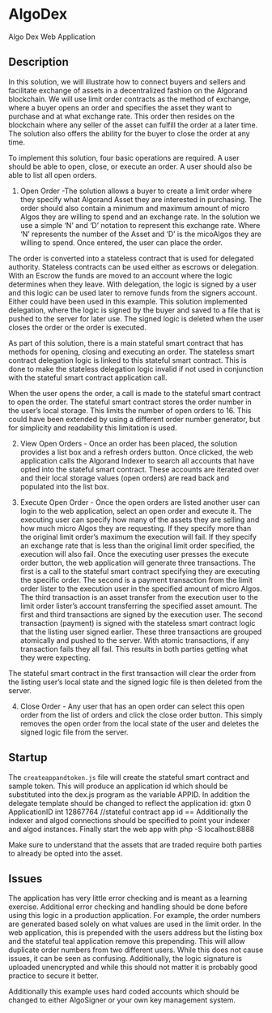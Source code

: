 # AlgoDex

Algo Dex Web Application

## Description
In this solution, we will illustrate how to connect buyers and sellers and facilitate exchange of assets in a decentralized fashion on the Algorand blockchain. We will use limit order contracts as the method of exchange, where a buyer opens an order and specifies the asset they want to purchase and at what exchange rate. This order then resides on the blockchain where any seller of the asset can fulfill the order at a later time. The solution also offers the ability for the buyer to close the order at any time.

To implement this solution, four basic operations are required. A user should be able to open, close, or execute an order. A user should also be able to list all open orders.

1. Open Order -The solution allows a buyer to create a limit order where they specify what Algorand Asset they are interested in purchasing. The order should also contain a minimum and maximum amount of micro Algos they are willing to spend and an exchange rate. In the solution we use a simple ‘N’ and ‘D’ notation to represent this exchange rate. Where ‘N’ represents the number of the Asset and ‘D’ is the micoAlgos they are willing to spend. Once entered, the user can place the order.

The order is converted into a stateless contract that is used for delegated authority. Stateless contracts can be used either as escrows or delegation. With an Escrow the funds are moved to an account where the logic determines when they leave. With delegation, the logic is signed by a user and this logic can be used later to remove funds from the signers account. Either could have been used in this example. This solution implemented delegation, where the logic is signed by the buyer and saved to a file that is pushed to the server for later use. The signed logic is deleted when the user closes the order or the order is executed.

As part of this solution, there is a main stateful smart contract that has methods for opening, closing and executing an order. The stateless smart contract delegation logic is linked to this stateful smart contract. This is done to make the stateless delegation logic invalid if not used in conjunction with the stateful smart contract application call. 

When the user opens the order, a call is made to the stateful smart contract to open the order. The stateful smart contract stores the order number in the user’s local storage. This limits the number of open orders to 16. This could have been extended by using a different order number generator, but for simplicity and readability this limitation is used.

2. View Open Orders - Once an order has been placed, the solution provides a list box and a refresh orders button. Once clicked, the web application calls the Algorand Indexer to search all accounts that have opted into the stateful smart contract. These accounts are iterated over and their local storage values (open orders) are read back and populated into the list box.

3. Execute Open Order - Once the open orders are listed another user can login to the web application, select an open order and execute it. The executing user can specify how many of the assets they are selling and how much micro Algos they are requesting. If they specify more than the original limit order’s maximum the execution will fail. If they specify an exchange rate that is less than the original limit order specified, the execution will also fail. Once the executing user presses the execute order button, the web application will generate three transactions. The first is a call to the stateful smart contract specifying they are executing the specific order. The second is a payment transaction from the limit order lister to the execution user in the specified amount of micro Algos. The third transaction is an asset transfer from the execution user to the limit order lister’s account transferring the specified asset amount. The first and third transactions are signed by the execution user. The second transaction (payment) is signed with the stateless smart contract logic that the listing user signed earlier. These three transactions are grouped atomically and pushed to the server. With atomic transactions, if any transaction fails they all fail. This results in both parties getting what they were expecting. 

The stateful smart contract in the first transaction will clear the order from the listing user’s local state and the signed logic file is then deleted from the server.

4. Close Order - Any user that has an open order can select this open order from the list of orders and click the close order button. This simply removes the open order from the local state of the user and deletes the signed logic file from the server.

## Startup
The `createappandtoken.js` file will create the stateful smart contract and sample token.
This will produce an application id which should be substituted into the dex.js program as the variable APPID. In addition the delegate template should be changed to reflect the application id:
                    gtxn 0 ApplicationID
                    int 12867764 //stateful contract app id
                    ==
Additionally the indexer and algod connections should be specified to point your indexer and algod instances.
Finally start the web app with 
php -S localhost:8888                    

Make sure to understand that the assets that are traded require both parties to already be opted into the asset.

## Issues
The application has very little error checking and is meant as a learning exercise. Additional error checking and handling should be done before using this logic in a production application. For example, the order numbers are generated based solely on what values are used in the limit order. In the web application, this is prepended with the users address but the listing box and the stateful teal application remove this prepending. This will allow duplicate order numbers from two different users. While this does not cause issues, it can be seen as confusing. Additionally, the logic signature is uploaded unencrypted and while this should not matter it is probably good practice to secure it better. 

Additionally this example uses hard coded accounts which should be changed to either AlgoSigner or your own key management system.

